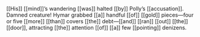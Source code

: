 [[His]] [[mind]]’s wandering [[was]] halted [[by]] Polly’s [[accusation]]. Damned creature! Hymar grabbed [[a]] handful [[of]] [[gold]] pieces—four or five [[more]] [[than]] covers [[the]] debt—[[and]] [[ran]] [[out]] [[the]] [[door]], attracting [[the]] attention [[of]] [[a]] few [[pointing]] denizens.